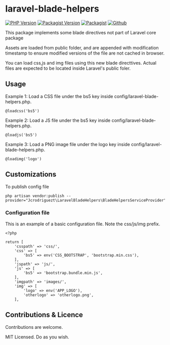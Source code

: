 # laravel-blade-helpers
[![PHP Version](https://img.shields.io/packagist/php-v/jcrodriguezt/laravel-blade-helpers.svg)](https://packagist.org/packages/jcrodriguezt/laravel-blade-helpers)
[![Packagist Version](https://img.shields.io/packagist/v/jcrodriguezt/laravel-blade-helpers.svg)](https://packagist.org/packages/jcrodriguezt/laravel-blade-helpers)
[![Packagist](https://img.shields.io/packagist/dt/jcrodriguezt/laravel-blade-helpers.svg)](https://packagist.org/packages/jcrodriguezt/laravel-blade-helpers)
[![Github](https://img.shields.io/github/license/jcrodriguezt/laravel-blade-helpers.svg)](https://packagist.org/packages/jcrodriguezt/laravel-blade-helpers)

This package implements some blade directives not part of Laravel core package

Assets are loaded from public folder, and are appended with modification timestamp to ensure modified versions of the file are not cached in browser.

You can load css,js and img files using this new blade directtives. Actual files are expected to be located inside Laravel's public foler.

## Usage

Example 1: Load a CSS file under the bs5 key inside config/laravel-blade-helpers.php.
```
@loadcss('bs5')
```

Example 2: Load a JS file under the bs5 key inside config/laravel-blade-helpers.php.
```
@loadjs('bs5')
```

Example 3: Load a PNG image file under the logo key inside config/laravel-blade-helpers.php.
```
@loadimg('logo')
```

## Customizations

To publish config file 

```
php artisan vendor:publish --provider="Jcrodriguezt\LaravelBladeHelpers\BladeHelpersServiceProvider"
```

### Configuration file

This is an example of a basic configuration file. Note the css/js/img prefix.

```
<?php

return [
    'csspath' => 'css/',
    'css' => [
        'bs5' => env('CSS_BOOTSTRAP', 'bootstrap.min.css'),
    ],
    'jspath' => 'js/',
    'js' => [
        'bs5' => 'bootstrap.bundle.min.js',
    ],
    'imgpath' => 'images/',
    'img' => [
        'logo' => env('APP_LOGO'),
        'otherlogo' => 'otherlogo.png',
    ],
```

## Contributions & Licence

Contributions are welcome.

MIT Licensed. Do as you wish.
